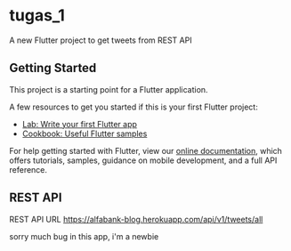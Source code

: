 # tugas_1

A new Flutter project to get tweets from REST API

## Getting Started

This project is a starting point for a Flutter application.

A few resources to get you started if this is your first Flutter project:

- [Lab: Write your first Flutter app](https://flutter.dev/docs/get-started/codelab)
- [Cookbook: Useful Flutter samples](https://flutter.dev/docs/cookbook)

For help getting started with Flutter, view our
[online documentation](https://flutter.dev/docs), which offers tutorials,
samples, guidance on mobile development, and a full API reference.

## REST API 
REST API URL
https://alfabank-blog.herokuapp.com/api/v1/tweets/all

sorry much bug in this app, i'm a newbie